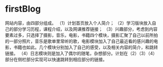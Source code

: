 # firstBlog
网站内容，由四部分组成。
（1）计划首页放入个人简介；
（2）学习版块放入自己的部分学习历程，课程介绍，以及网课推荐链接；
（3）兴趣部分，考虑到内容要素过多，只选择了摄影，音乐，电影，书籍四个模块，摄影汇聚了自己以前所拍的一部分照片，音乐是歌单里常听的歌，电影模块加入了自己最近看的感兴趣的电影，书籍也如此。几个模块分别加入了自己的感受，以及相关内容的简介，和跳转链接。
（4）日志模块则是加入了偶尔的随笔，杂想部分。计划在（2）（3）（4）部分在侧栏部分实现可以快速跳转到相应部分的链接。



